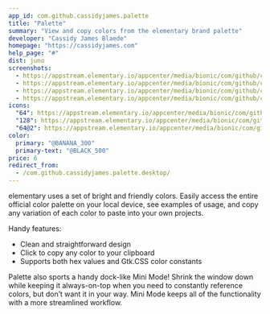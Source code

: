 ```yaml
---
app_id: com.github.cassidyjames.palette
title: "Palette"
summary: "View and copy colors from the elementary brand palette"
developer: "Cassidy James Blaede"
homepage: "https://cassidyjames.com"
help_page: "#"
dist: juno
screenshots:
  - https://appstream.elementary.io/appcenter/media/bionic/com/github/cassidyjames.palette/DDB41729BA93954E3647D28A5E27F704/screenshots/image-1_orig.png
  - https://appstream.elementary.io/appcenter/media/bionic/com/github/cassidyjames.palette/DDB41729BA93954E3647D28A5E27F704/screenshots/image-2_orig.png
  - https://appstream.elementary.io/appcenter/media/bionic/com/github/cassidyjames.palette/DDB41729BA93954E3647D28A5E27F704/screenshots/image-3_orig.png
  - https://appstream.elementary.io/appcenter/media/bionic/com/github/cassidyjames.palette/DDB41729BA93954E3647D28A5E27F704/screenshots/image-4_orig.png
icons:
  "64": https://appstream.elementary.io/appcenter/media/bionic/com/github/cassidyjames.palette/DDB41729BA93954E3647D28A5E27F704/icons/64x64/com.github.cassidyjames.palette_com.github.cassidyjames.palette.png
  "128": https://appstream.elementary.io/appcenter/media/bionic/com/github/cassidyjames.palette/DDB41729BA93954E3647D28A5E27F704/icons/128x128/com.github.cassidyjames.palette_com.github.cassidyjames.palette.png
  "64@2": https://appstream.elementary.io/appcenter/media/bionic/com/github/cassidyjames.palette/DDB41729BA93954E3647D28A5E27F704/icons/64x64@2/com.github.cassidyjames.palette_com.github.cassidyjames.palette.png
color:
  primary: "@BANANA_300"
  primary-text: "@BLACK_500"
price: 6
redirect_from:
  - /com.github.cassidyjames.palette.desktop/
---
```


<p>elementary uses a set of bright and friendly colors. Easily access the entire official color palette on your local device, see examples of usage, and copy any variation of each color to paste into your own projects.</p>
<p>Handy features:</p>
<ul>
  <li>Clean and straightforward design</li>
  <li>Click to copy any color to your clipboard</li>
  <li>Supports both hex values and Gtk.CSS color constants</li>
</ul>
<p>Palette also sports a handy dock-like Mini Mode! Shrink the window down while keeping it always-on-top when you need to constantly reference colors, but don’t want it in your way. Mini Mode keeps all of the functionality with a more streamlined workflow.</p>